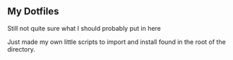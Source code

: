 ## My Dotfiles

Still not quite sure what I should probably put in here

Just made my own little scripts to import and install found in the root of the directory.